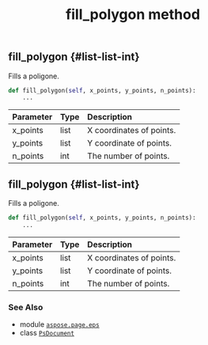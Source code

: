 ﻿---
title: fill_polygon method
second_title: Aspose.Page for Python via .NET API References
description: 
type: docs
weight: 250
url: /python-net/aspose.page.eps/psdocument/fill_polygon/
is_root: false
---

## fill_polygon {#list-list-int}

Fills a poligone.



```python
def fill_polygon(self, x_points, y_points, n_points):
    ...
```


| Parameter | Type | Description |
| :- | :- | :- |
| x_points | list | X coordinates of points. |
| y_points | list | Y coordinate of points. |
| n_points | int | The number of points. |


## fill_polygon {#list-list-int}

Fills a poligone.



```python
def fill_polygon(self, x_points, y_points, n_points):
    ...
```


| Parameter | Type | Description |
| :- | :- | :- |
| x_points | list | X coordinates of points. |
| y_points | list | Y coordinate of points. |
| n_points | int | The number of points. |



### See Also
* module [`aspose.page.eps`](../../)
* class [`PsDocument`](/page/python-net/aspose.page.eps/psdocument)
